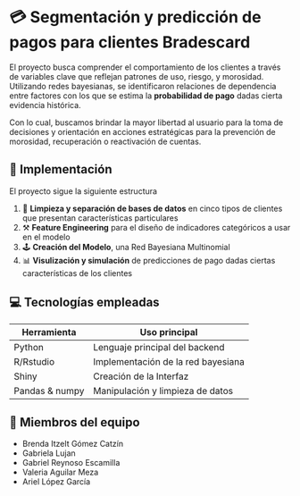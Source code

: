 # 💳 Segmentación y predicción de pagos para clientes Bradescard

El proyecto busca comprender el comportamiento de los clientes a través de variables clave que reflejan patrones de uso, riesgo, y morosidad. Utilizando redes bayesianas, se identificaron relaciones de dependencia entre factores con los que se estima la **probabilidad de pago** dadas cierta evidencia histórica. 

Con lo cual, buscamos brindar la mayor libertad al usuario para la toma de decisiones y orientación en acciones estratégicas para la prevención de morosidad, recuperación o reactivación de cuentas. 


## 📑 Implementación
El proyecto sigue la siguiente estructura
1. 🧹 **Limpieza y separación de bases de datos** en cinco tipos de clientes que presentan características particulares 
2. ⚒ **Feature Engineering** para el diseño de indicadores categóricos a usar en el modelo
3. 🕹 **Creación del Modelo**, una Red Bayesiana Multinomial 
4. 📊 **Visulización y simulación** de predicciones de pago dadas ciertas características de los clientes


## 💻 Tecnologías empleadas
| Herramienta     |  Uso principal  |
|--------------|---------------|
| Python | Lenguaje principal del backend | 
| R/Rstudio | Implementación de la red bayesiana |
| Shiny | Creación de la Interfaz |
| Pandas & numpy | Manipulación y limpieza de datos |



## 👥 Miembros del equipo
* Brenda Itzelt Gómez Catzín
* Gabriela Lujan
* Gabriel Reynoso Escamilla
* Valeria Aguilar Meza
* Ariel López García
